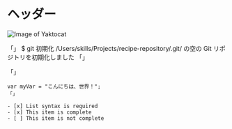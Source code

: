 # ヘッダー

![Image of Yaktocat](https://octodex.github.com/images/yaktocat.png)

「」
$ git 初期化
/Users/skills/Projects/recipe-repository/.git/ の空の Git リポジトリを初期化しました
「」

「」
``` ジャバスクリプト
var myVar = "こんにちは、世界！";
「」

- [x] List syntax is required
- [x] This item is complete
- [ ] This item is not complete
